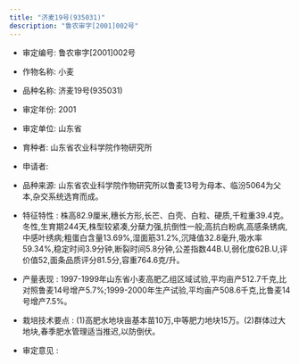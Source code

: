 ```yaml
---
title: "济麦19号(935031)"
description: "鲁农审字[2001]002号"
---
```

* 审定编号:  鲁农审字[2001]002号

*  作物名称:  小麦

*  品种名称:  济麦19号(935031)

*  审定年份:  2001

*  审定单位:  山东省

* 育种者:  山东省农业科学院作物研究所

*  申请者:  

*  品种来源:  山东省农业科学院作物研究所以鲁麦13号为母本、临汾5064为父本,杂交系统选育而成。

*  特征特性 : 
株高82.9厘米,穗长方形,长芒、白壳、白粒、硬质,千粒重39.4克。冬性,生育期244天,株型较紧凑,分蘖力强,抗倒性一般;高抗白粉病,高感条锈病,中感叶绣病;粗蛋白含量13.69%,湿面筋31.2%,沉降值32.8毫升,吸水率59.34%,稳定时间3.9分钟,断裂时间5.8分钟,公差指数44B.U,弱化度62B.U,评价值52,面条品质评分81.5分,容重764.6克/升。
 
*  产量表现 : 
1997-1999年山东省小麦高肥乙组区域试验,平均亩产512.7千克,比对照鲁麦14号增产5.7%;1999-2000年生产试验,平均亩产508.6千克,比鲁麦14号增产7.5%。

*  栽培技术要点 : 
(1)高肥水地块亩基本苗10万,中等肥力地块15万。(2)群体过大地块,春季肥水管理适当推迟,以防倒伏。

*  审定意见 : 

